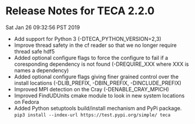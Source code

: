 # Release Notes for TECA 2.2.0 #
Sat Jan 26 09:32:56 PST 2019

* Add support for Python 3 (-DTECA\_PYTHON\_VERSION=2,3)
* Improve thread safety in the cf reader so that we no longer require thread safe
  hdf5
* Added optional configure flags to force the configure to fail if a coresponding
  dependency is not found (-DREQUIRE\_XXX where XXX is names a dependency) 
* Added optional configure flags giving finer grained control over the install
  locations (-DLIB\_PREFIX, -DBIN\_PREFIX, -DINCLUDE\_PREFIX)  
* Improved MPI detection on the Cray (-DENABLE\_CRAY\_MPICH)
* Improved FindUDUnits cmake module to look in new system locations on Fedora
* Added Python setuptools build/install mechanism and PyPi package.
  `pip3 install --index-url https://test.pypi.org/simple/ teca` 
